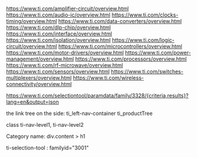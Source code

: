 https://www.ti.com/amplifier-circuit/overview.html
https://www.ti.com/audio-ic/overview.html
https://www.ti.com/clocks-timing/overview.html
https://www.ti.com/data-converters/overview.html
https://www.ti.com/dlp-chip/overview.html
https://www.ti.com/interface/overview.html
https://www.ti.com/isolation/overview.html
https://www.ti.com/logic-circuit/overview.html
https://www.ti.com/microcontrollers/overview.html
https://www.ti.com/motor-drivers/overview.html
https://www.ti.com/power-management/overview.html
https://www.ti.com/processors/overview.html
https://www.ti.com/rf-microwave/overview.html
https://www.ti.com/sensors/overview.html
https://www.ti.com/switches-multiplexers/overview.html
https://www.ti.com/wireless-connectivity/overview.html


https://www.ti.com/selectiontool/paramdata/family/3328/{criteria,results}?lang=en&output=json

the link tree on the side:
ti_left-nav-container ti_productTree

class ti-nav-level1, ti-nav-level2

Category name: div.content > h1

ti-selection-tool : familyid="3001"

